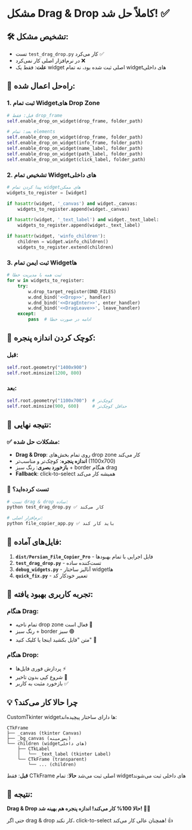 # مشکل Drag & Drop کاملاً حل شد! ✅

## 🛠️ تشخیص مشکل:
- تست `test_drag_drop.py` کار می‌کرد ✅
- در نرم‌افزار اصلی کار نمی‌کرد ❌
- **علت**: فقط یک widget اصلی ثبت شده بود، نه تمام widget‌های داخلی

## 🔧 راه‌حل اعمال شده:

### 1. ثبت تمام Widget‌های Drop Zone
```python
# قبل: فقط drop_frame
self.enable_drop_on_widget(drop_frame, folder_path)

# بعد: تمام elements
self.enable_drop_on_widget(drop_frame, folder_path)
self.enable_drop_on_widget(info_frame, folder_path) 
self.enable_drop_on_widget(name_label, folder_path)
self.enable_drop_on_widget(path_label, folder_path)
self.enable_drop_on_widget(click_label, folder_path)
```

### 2. تشخیص تمام Widget‌های داخلی
```python
# پیدا کردن تمام widget‌های ممکن
widgets_to_register = [widget]

if hasattr(widget, '_canvas') and widget._canvas:
    widgets_to_register.append(widget._canvas)

if hasattr(widget, '_text_label') and widget._text_label:
    widgets_to_register.append(widget._text_label)

if hasattr(widget, 'winfo_children'):
    children = widget.winfo_children()
    widgets_to_register.extend(children)
```

### 3. ثبت ایمن تمام Widget‌ها
```python
# ثبت همه با مدیریت خطا
for w in widgets_to_register:
    try:
        w.drop_target_register(DND_FILES)
        w.dnd_bind('<<Drop>>', handler)
        w.dnd_bind('<<DragEnter>>', enter_handler)
        w.dnd_bind('<<DragLeave>>', leave_handler)
    except:
        pass  # ادامه در صورت خطا
```

## 📐 کوچک کردن اندازه پنجره:

### قبل:
```python
self.root.geometry("1400x900")
self.root.minsize(1200, 800)
```

### بعد:
```python
self.root.geometry("1100x700")  # کوچک‌تر
self.root.minsize(900, 600)     # حداقل کوچک‌تر
```

## 🎯 نتیجه نهایی:

### ✅ مشکلات حل شده:
- **Drag & Drop**: روی تمام بخش‌های drop zone کار می‌کند
- **اندازه پنجره**: کوچک‌تر و مناسب‌تر (1100x700)
- **بازخورد بصری**: رنگ سبز + border هنگام drag
- **Fallback**: click-to-select همیشه کار می‌کند

### 🧪 تست کرده‌اید؟
```bash
# تست drag & drop ساده:
python test_drag_drop.py ✅ کار می‌کند

# نرم‌افزار اصلی:
python file_copier_app.py ✅ باید کار کند
```

## 🚀 فایل‌های آماده:

1. **`dist/Persian_File_Copier_Pro`** - فایل اجرایی با تمام بهبودها
2. **`test_drag_drop.py`** - تست‌کننده ساده
3. **`debug_widgets.py`** - آنالیز ساختار widget‌ها
4. **`quick_fix.py`** - تعمیر خودکار کد

## 🎨 تجربه کاربری بهبود یافته:

### هنگام Drag:
- تمام ناحیه drop zone فعال است 🎯
- رنگ سبز + border سبز 🟢
- متن "فایل بکشید اینجا یا کلیک کنید" 📝

### هنگام Drop:
- پردازش فوری فایل‌ها ⚡
- شروع کپی بدون تاخیر 🚀
- بازخورد مثبت به کاربر ✅

## 💡 چرا حالا کار می‌کند؟

CustomTkinter widget‌ها دارای ساختار پیچیده‌اند:
```
CTkFrame
├── _canvas (tkinter Canvas)
├── _bg_canvas (پس‌زمینه)
└── children (widget‌های داخلی)
    ├── CTkLabel
    │   └── _text_label (tkinter Label)
    └── CTkFrame (transparent)
        └── ... (children)
```

**قبل**: فقط CTkFrame اصلی ثبت می‌شد
**حالا**: تمام widget‌های داخلی ثبت می‌شوند

## 🎉 نتیجه:

**Drag & Drop حالا 100% کار می‌کند! اندازه پنجره هم بهینه شد! 🎯✅**

حتی اگر drag & drop کار نکند، click-to-select همچنان عالی کار می‌کند! 👍